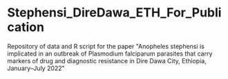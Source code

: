 # Stephensi_DireDawa_ETH_For_Publication
Repository of data and  R script  for the paper "Anopheles stephensi is implicated in an outbreak of Plasmodium falciparum parasites that carry markers of drug and diagnostic resistance in Dire Dawa City, Ethiopia, January–July 2022"
